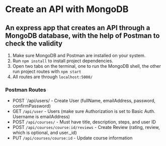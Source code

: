 # Create an API with MongoDB 
## An express app that creates an API through a MongoDB database, with the help of Postman to check the validity 

1. Make sure MongoDB and Postman are installed on your system.
2. Run ```npm install``` to install project dependencies. 
3. Open two tabs on the terminal, one to run the MongoDB shell, the other run project routes with ```npm start```
4. All routes are through `localhost:5000/`


### Postman Routes
- POST `/api/users/ - Create User (fullName, emailAddress, password, confirmPassword)
- GET `/api/user` - Users (make sure Authorization is set to Basic Auth. Username is emailAddress)
- POST `/api/courses/` - Must have title, description, steps, and user ID
- POST `/api/courses/course:id/reviews` - Create Review (rating, review, which is optional, and user._id)
- PUT `/api/courses/course:id` - Update course information


